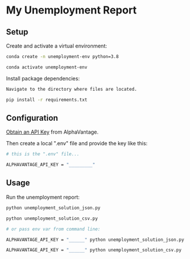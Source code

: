 # My Unemployment Report


## Setup


Create and activate a virtual environment:

```sh
conda create -n unemployment-env python=3.8

conda activate unemployment-env
```

Install package dependencies:

```sh
Navigate to the directory where files are located.

pip install -r requirements.txt
```

## Configuration


[Obtain an API Key](https://www.alphavantage.co/support/#api-key) from AlphaVantage.

Then create a local ".env" file and provide the key like this:

```sh
# this is the ".env" file...

ALPHAVANTAGE_API_KEY = "_________"
```


## Usage

Run the unemployment report:

```sh
python unemployment_solution_json.py

python unemployment_solution_csv.py

# or pass env var from command line:

ALPHAVANTAGE_API_KEY = "______" python unemployment_solution_json.py

ALPHAVANTAGE_API_KEY = "______" python unemployment_solution_csv.py
```